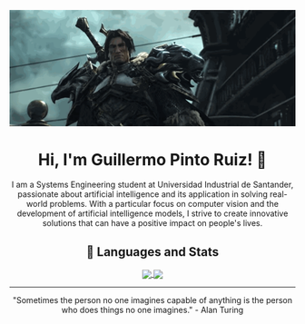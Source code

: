 <p align="center">
    <img src="https://raw.githubusercontent.com/gpintoruiz/gpintoruiz/main/varian_wrynn.gif" alt="Varian Wrynn"/>
</p>

<h1 align="center">Hi, I'm Guillermo Pinto Ruiz! 👋</h1>

<p align="center">I am a Systems Engineering student at Universidad Industrial de Santander, passionate about artificial intelligence and its application in solving real-world problems. With a particular focus on computer vision and the development of artificial intelligence models, I strive to create innovative solutions that can have a positive impact on people's lives.</p>

<h2 align="center">🚀 Languages and Stats</h2>

<div align="center">
    <a href="https://github.com/gpintoruiz">
      <img height=200 align="center" src="https://github-readme-stats.vercel.app/api?username=gpintoruiz&theme=dark" />
    </a>
    <a href="https://github.com/gpintoruiz">
      <img height=200 align="center" src="https://github-readme-stats.vercel.app/api/top-langs?username=gpintoruiz&layout=compact&langs_count=8&card_width=320&theme=dark" />
    </a>
</div>

---

<p align="center">"Sometimes the person no one imagines capable of anything is the person who does things no one imagines." - Alan Turing</p>
